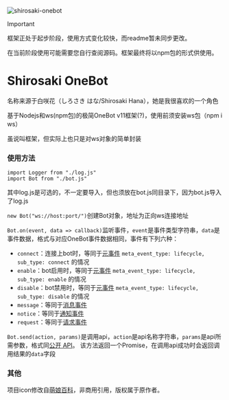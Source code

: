 ![shirosaki-onebot](https://socialify.git.ci/Ceale/shirosaki-onebot/image?description=1&descriptionEditable=%E6%9E%81%E7%AE%80OneBot%20v11%E6%A1%86%E6%9E%B6&font=KoHo&forks=1&issues=1&language=1&logo=https%3A%2F%2Fraw.githubusercontent.com%2FCeale%2Fshirosaki-onebot%2Frefs%2Fheads%2Fmain%2Ficon.png&name=1&owner=1&pattern=Diagonal%20Stripes&pulls=1&stargazers=1&theme=Light&)

>[!IMPORTANT] 
>框架正处于起步阶段，使用方式变化较快，而readme暂未同步更改。
>
>在当前阶段使用可能需要您自行查阅源码。框架最终将以npm包的形式供使用。

# Shirosaki OneBot
名称来源于白咲花（しろさき はな/Shirosaki Hana），她是我很喜欢的一个角色

基于Nodejs和ws(npm包)的极简OneBot v11框架(?)，使用前须安装ws包（npm i ws）

虽说叫框架，但实际上也只是对ws对象的简单封装

### 使用方法
```
import Logger from "./log.js"
import Bot from "./bot.js"
```
其中log.js是可选的，不一定要导入，但也须放在bot.js同目录下，因为bot.js导入了log.js

`new Bot("ws://host:port/")`创建Bot对象，地址为正向ws连接地址

`Bot.on(event, data => callback)`监听事件，`event`是事件类型字符串，`data`是事件数据，格式与对应OneBot事件数据相同，事件有下列六种：

- `connect`：连接上bot时，等同于[元事件](https://github.com/botuniverse/onebot-11/blob/master/event/meta.md) `meta_event_type: lifecycle, sub_type: connect` 的情况
- `enable`：bot启用时，等同于[元事件](https://github.com/botuniverse/onebot-11/blob/master/event/meta.md) `meta_event_type: lifecycle, sub_type: enable` 的情况
- `disable`：bot禁用时，等同于[元事件](https://github.com/botuniverse/onebot-11/blob/master/event/meta.md) `meta_event_type: lifecycle, sub_type: disable` 的情况
- `message`：等同于[消息事件](https://github.com/botuniverse/onebot-11/blob/master/event/message.md)
- `notice`：等同于[通知事件](https://github.com/botuniverse/onebot-11/blob/master/event/notice.md)
- `request`：等同于[请求事件](https://github.com/botuniverse/onebot-11/blob/master/event/request.md)

`Bot.send(action, params)`是调用api，`action`是api名称字符串，`params`是api所需参数，格式同[公开 API](https://github.com/botuniverse/onebot-11/blob/master/api/public.md)。
该方法返回一个Promise，在调用api成功时会返回调用结果的`data`字段

### 其他
项目icon修改自[萌娘百科](https://mzh.moegirl.org.cn/File:Nav-wataten3.png)，非商用引用，版权属于原作者。
